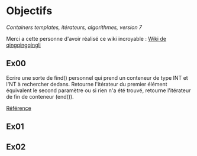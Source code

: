 # Objectifs

*Containers templates, itérateurs, algorithmes, version 7*

Merci a cette personne d'avoir réalisé ce wiki incroyable : [Wiki de qingqingqingli](https://github.com/qingqingqingli/CPP/tree/main/module08)

## Ex00
Ecrire une sorte de find() personnel qui prend un conteneur de type INT et l'NT à rechercher dedans. Retourne l'itérateur du premier élément équivalent le second paramètre ou si rien n'a été trouvé, retourne l'itérateur de fin de conteneur (end()).

[Référence](cplusplus.com/reference/algorithm/find)

## Ex01

## Ex02
